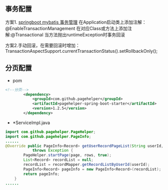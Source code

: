 ## 事务配置 ##
 方案1.
[springboot mybatis 事务管理](https://www.cnblogs.com/kangoroo/p/8192503.html)
在Application启动类上添加注解：@EnableTransactionManagement
在对应Class或方法上添加注解:@Transactional
当方法抛出runtimeException时事务回滚

方案2.手动回滚，在需要回滚时增加：TransactionAspectSupport.currentTransactionStatus().setRollbackOnly();

## 分页配置 ##
- pom
``` xml
<!--分页-->
        <dependency>
            <groupId>com.github.pagehelper</groupId>
            <artifactId>pagehelper-spring-boot-starter</artifactId>
            <version>1.2.5</version>
        </dependency>
```
- *ServiceImpl.java
```java
import com.github.pagehelper.PageHelper;
import com.github.pagehelper.PageInfo;
......
@Override public PageInfo<Record> getUserRecordPageList(String userId, Integer page, Integer rows)
            throws Exception {
        PageHelper.startPage(page, rows, true);
        List<Record> recordList = null;
        recordList = recordMapper.getRecordListByUserId(userId);
        PageInfo<Record> pageInfo = new PageInfo<Record>(recordList);
        return pageInfo;
    }
......
```
